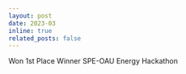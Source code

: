 ```yaml
---
layout: post
date: 2023-03
inline: true
related_posts: false
---
```


Won 1st Place Winner SPE-OAU Energy Hackathon
